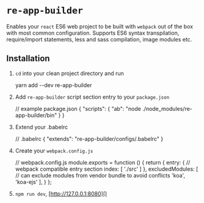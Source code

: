 # `re-app-builder`

Enables your `react` ES6 web project to be built with `webpack` out of the box with most common configuration. Supports ES6 syntax transpilation, require/import statements, less and sass compilation, image modules etc. 

## Installation

1. `cd` into your clean project directory and run


    yarn add --dev re-app-builder


2. Add `re-app-builder` script section entry to your `package.json`


    // example package.json
    {
        "scripts": {
            "ab": "node ./node_modules/re-app-builder/bin"
        }
    }

3. Extend your .babelrc


    // .babelrc
    {
        "extends": "re-app-builder/configs/.babelrc"
    }


4. Create your `webpack.config.js`

    
    // webpack.config.js
    module.exports = function () {
    	return {
    		entry: { // webpack compatible entry section
    			index: [
    				'./src'
    			]
    		},
    		excludedModules: [ // can exclude modules from vendor bundle to avoid conflicts
    			'koa',
    			'koa-ejs'
    		],
    	}
    };
    

5. `npm run dev`, [http://127.0.0.1:8080]()
